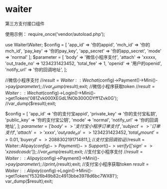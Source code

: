 # waiter
第三方支付接口组件

使用示例：
require_once('vendor/autoload.php');

use Waiter\Waiter;
$config = [
    'app_id'     => '你的appid',
    'mch_id'     => '你的mch_id',
    'pay_key'    => '你的pay_key',
    'app_secret' => '你的app_secret',
    'mode'       => 'normal'
];
$parameter = [
    'body'          => '微信小程序支付',
    'attach'        => 'xxxxx,
    'out_trade_no'  => 1234231423452,
    'total_fee'     => 1,
    'openid'        => '用户的openid',
    'notify_url'    => '你的回调地址',
];


//微信小程序支付
//$result = Waiter::Wechat($config)->Payment()->Mini()->pay($parameter);
//var_dump($result);exit;
//微信小程序获取token
//$result = Waiter::Wechat($config)->Login()->Mini()->getToken('081Zvk000XEGdL1NOb300ODYff1Zvk0G');
//var_dump($result);exit;

$config = [
    'app_id'        => '你的支付宝appid',
    'private_key'   => '你的支付宝私钥',
    'public_key'    => '你的支付宝公钥',
    'mode'          => 'normal',
    'notify_url'    => '你的回调地址',
];
$parameter = [
    'body'          => '支付宝小程序订单支付',
    'subject'       => '订单支付',
    'attach'        => 'xxxx',
    'out_trade_no'  => 1234231423452,
    'total_amount'  => 0.01,
    'buyer_id'      => 2088302191714811,
];
//支付宝回调验证
//$result = Waiter::Alipay($config)->Payment()->Support()->verify(['sign'=>'xzasdcasdc']);
//var_dump($result);exit;
//支付宝小程序支付
//$result = Waiter::Alipay($config)->Payment()->Mini()->pay($parameter);
//print_r($result);exit;
//支付宝小程序获取token
$result = Waiter::Alipay($config)->Login()->Mini()->getToken('f5326b49b82c4913bbe3978d6bc7WX81');
var_dump($result);exit;
